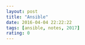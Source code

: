 ```yaml
---
layout: post
title: "Ansible"
date: 2016-04-04 22:22:22
tags: [ansible, notes, 2017]
rating: 0
---
```

